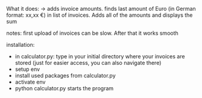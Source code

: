 What it does:
-> adds invoice amounts.
finds last amount of Euro (in German format: xx,xx €) in list of invoices. Adds all of the amounts and displays the sum

notes:
first upload of invoices can be slow. After that it works smooth

installation:
- in calculator.py: type in your initial directory where your invoices are stored (just for easier access, you can also navigate there)
- setup env
- install used packages from calculator.py 
- activate env
- python calculator.py starts the program